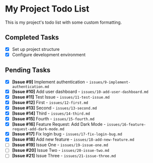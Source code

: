 # My Project Todo List

This is my project's todo list with some custom formatting.

## Completed Tasks
- [x] Set up project structure
- [x] Configure development environment

## Pending Tasks
- [x] **[Issue #9]** Implement authentication - `issues/9-implement-authentication.md`
- [x] **[Issue #10]** Add user dashboard - `issues/10-add-user-dashboard.md`
- [x] **[Issue #11]** Test Issue - `issues/11-test-issue.md`
- [x] **[Issue #12]** First - `issues/12-first.md`
- [x] **[Issue #13]** Second - `issues/13-second.md`
- [x] **[Issue #14]** Third - `issues/14-third.md`
- [x] **[Issue #15]** Fourth - `issues/15-fourth.md`
- [x] **[Issue #16]** Feature Request: Add Dark Mode - `issues/16-feature-request-add-dark-mode.md`
- [x] **[Issue #17]** Fix login bug - `issues/17-fix-login-bug.md`
- [x] **[Issue #18]** Add new feature - `issues/18-add-new-feature.md`
- [ ] **[Issue #19]** Issue One - `issues/19-issue-one.md`
- [ ] **[Issue #20]** Issue Two - `issues/20-issue-two.md`
- [ ] **[Issue #21]** Issue Three - `issues/21-issue-three.md`
